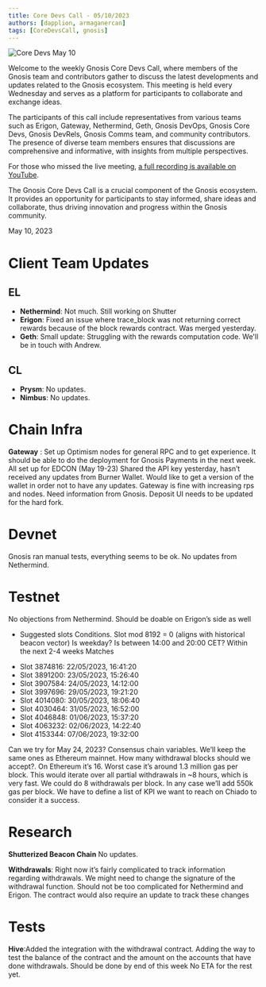 ```yaml
---
title: Core Devs Call - 05/10/2023
authors: [dapplion, armaganercan]
tags: [CoreDevsCall, gnosis]
---
```


![Core Devs May 10](https://github.com/gnosischain/documentation-1/assets/75987728/13514dd0-c1a3-427a-8023-db4b124f91ce)

Welcome to the weekly Gnosis Core Devs Call, where members of the Gnosis team and contributors gather to discuss the latest developments and updates related to the Gnosis ecosystem. This meeting is held every Wednesday and serves as a platform for participants to collaborate and exchange ideas.

The participants of this call include representatives from various teams such as Erigon, Gateway, Nethermind, Geth, Gnosis DevOps, Gnosis Core Devs, Gnosis DevRels, Gnosis Comms team, and community contributors. The presence of diverse team members ensures that discussions are comprehensive and informative, with insights from multiple perspectives.

For those who missed the live meeting, [a full recording is available on YouTube](https://www.youtube.com/watch?v=RXI-ObxMnfs). 

The Gnosis Core Devs Call is a crucial component of the Gnosis ecosystem. It provides an opportunity for participants to stay informed, share ideas and collaborate, thus driving innovation and progress within the Gnosis community.

May 10, 2023

# Client Team Updates
## EL

* **Nethermind**: Not much. Still working on Shutter
* **Erigon**: Fixed an issue where trace_block was not returning correct rewards because of the block rewards contract. Was merged yesterday.
* **Geth**: Small update: Struggling with the rewards computation code. We'll be in touch with Andrew.

## CL

* **Prysm**: No updates.
* **Nimbus**: No updates.

# Chain Infra
**Gateway** : Set up Optimism nodes for general RPC and to get experience. It should be able to do the deployment for Gnosis Payments in the next week. All set up for EDCON (May 19-23) Shared the API key yesterday, hasn’t received any updates from Burner Wallet. Would like to get a version of the wallet in order not to have any updates. Gateway is fine with increasing rps and nodes.
Need information from Gnosis. Deposit UI needs to be updated for the hard fork.

# Devnet

Gnosis ran manual tests, everything seems to be ok. No updates from Nethermind.

# Testnet

No objections from Nethermind. Should be doable on Erigon’s side as well
* Suggested slots
Conditions. Slot mod 8192 = 0 (aligns with historical beacon vector)
Is weekday?
Is between 14:00 and 20:00 CET?
Within the next 2-4 weeks
Matches
- Slot 3874816: 22/05/2023, 16:41:20
- Slot 3891200: 23/05/2023, 15:26:40
- Slot 3907584: 24/05/2023, 14:12:00
- Slot 3997696: 29/05/2023, 19:21:20
- Slot 4014080: 30/05/2023, 18:06:40
- Slot 4030464: 31/05/2023, 16:52:00
- Slot 4046848: 01/06/2023, 15:37:20
- Slot 4063232: 02/06/2023, 14:22:40
- Slot 4153344: 07/06/2023, 19:32:00

Can we try for May 24, 2023? Consensus chain variables.  We’ll keep the same ones as Ethereum mainnet. How many withdrawal blocks should we accept?. On Ethereum it’s 16. Worst case it’s around 1.3 million gas per block. This would iterate over all partial withdrawals in ~8 hours, which is very fast. We could do 8 withdrawals per block. In any case we’ll add 550k gas per block. We have to define a list of KPI we want to reach on Chiado to consider it a success.

# Research

**Shutterized Beacon Chain** No updates.

**Withdrawals**: Right now it’s fairly complicated to track information regarding withdrawals. We might need to change the signature of the withdrawal function. Should not be too complicated for Nethermind and Erigon. The contract would also require an update to track these changes


# Tests
**Hive**:Added the integration with the withdrawal contract. Adding the way to test the balance of the contract and the amount on the accounts that have done withdrawals. Should be done by end of this week
No ETA for the rest yet. 









